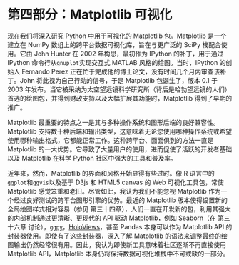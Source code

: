 # 第四部分：Matplotlib 可视化

现在我们将深入研究 Python 中用于可视化的 Matplotlib 包。Matplotlib 是一个建立在 NumPy 数组上的跨平台数据可视化库，旨在与更广泛的 SciPy 栈配合使用。它由 John Hunter 在 2002 年构思，最初作为 IPython 的补丁，用于通过 IPython 命令行从`gnuplot`实现交互式 MATLAB 风格的绘图。当时，IPython 的创始人 Fernando Perez 正在忙于完成他的博士论文，没有时间几个月内审查该补丁。John 将此视为自己行动的信号，于是 Matplotlib 包诞生了，版本 0.1 于 2003 年发布。当它被采纳为太空望远镜科学研究所（背后是哈勃望远镜的人们）首选的绘图包，并得到财政支持以及大幅扩展其功能时，Matplotlib 得到了早期的推广。

Matplotlib 最重要的特点之一是其与多种操作系统和图形后端的良好兼容性。Matplotlib 支持数十种后端和输出类型，这意味着无论您使用哪种操作系统或希望使用哪种输出格式，它都能正常工作。这种跨平台、面面俱到的方法一直是 Matplotlib 的一大优势。它导致了大量用户的使用，进而促使了活跃的开发者基础以及 Matplotlib 在科学 Python 社区中强大的工具和普及率。

近年来，然而，Matplotlib 的界面和风格开始显得有些过时。像 R 语言中的`ggplot`和`ggvis`以及基于 D3js 和 HTML5 canvas 的 Web 可视化工具包，常使 Matplotlib 感觉笨重和老旧。尽管如此，我认为我们不能忽视 Matplotlib 作为一个经过良好测试的跨平台图形引擎的优势。最近的 Matplotlib 版本使得设置新的全局绘图样式相对容易（参见 第三十四章），人们一直在开发新的包，利用其强大的内部机制通过更清晰、更现代的 API 驱动 Matplotlib，例如 Seaborn（在 第三十六章 讨论），[`ggpy`](http://yhat.github.io/ggpy)，[HoloViews](http://holoviews.org)，甚至 Pandas 本身可以作为 Matplotlib API 的封装器使用。即使有了这些封装器，深入了解 Matplotlib 的语法来调整最终的绘图输出仍然经常很有用。因此，我认为即使新工具意味着社区逐渐不再直接使用 Matplotlib API，Matplotlib 本身仍将保持数据可视化堆栈中不可或缺的一部分。
